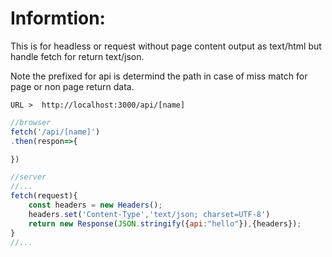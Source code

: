 # Informtion:
  This is for headless or request without page content output as text/html but handle fetch for return text/json.

Note the prefixed for api is determind the path in case of miss match for page or non page return data.

```
URL >  http://localhost:3000/api/[name]
```



```js
//browser
fetch('/api/[name]')
.then(respon=>{

})
```

```js
//server
//...
fetch(request){
    const headers = new Headers();
	headers.set('Content-Type','text/json; charset=UTF-8')
    return new Response(JSON.stringify({api:"hello"}),{headers});
}
//...
```